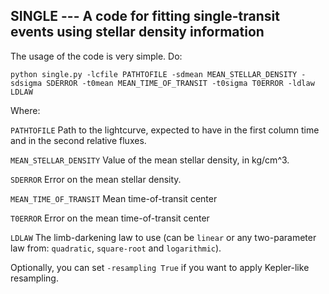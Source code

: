 SINGLE --- A code for fitting single-transit events using stellar density information
---

The usage of the code is very simple. Do:

   ``python single.py -lcfile PATHTOFILE -sdmean MEAN_STELLAR_DENSITY -sdsigma SDERROR -t0mean MEAN_TIME_OF_TRANSIT -t0sigma T0ERROR -ldlaw LDLAW``

Where: 
 
   ``PATHTOFILE``               Path to the lightcurve, expected to have in the first column time and in the second relative fluxes.

   ``MEAN_STELLAR_DENSITY``     Value of the mean stellar density, in kg/cm^3.

   ``SDERROR``                  Error on the mean stellar density.

   ``MEAN_TIME_OF_TRANSIT``     Mean time-of-transit center

   ``T0ERROR``                  Error on the mean time-of-transit center

   ``LDLAW``                    The limb-darkening law to use (can be ``linear`` or any two-parameter law from: ``quadratic``, 
                                ``square-root`` and ``logarithmic``).

Optionally, you can set ``-resampling True`` if you want to apply Kepler-like resampling.
